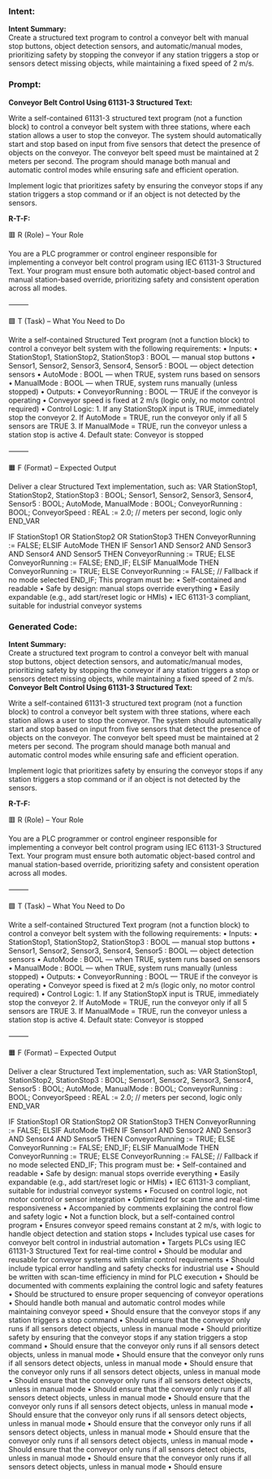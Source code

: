 ### Intent:
**Intent Summary:**  
Create a structured text program to control a conveyor belt with manual stop buttons, object detection sensors, and automatic/manual modes, prioritizing safety by stopping the conveyor if any station triggers a stop or sensors detect missing objects, while maintaining a fixed speed of 2 m/s.

### Prompt:
**Conveyor Belt Control Using 61131-3 Structured Text:**

Write a self-contained 61131-3 structured text program (not a function block) to control a conveyor belt system with three stations, where each station allows a user to stop the conveyor. The system should automatically start and stop based on input from five sensors that detect the presence of objects on the conveyor. The conveyor belt speed must be maintained at 2 meters per second. The program should manage both manual and automatic control modes while ensuring safe and efficient operation.

Implement logic that prioritizes safety by ensuring the conveyor stops if any station triggers a stop command or if an object is not detected by the sensors.

**R-T-F:**

🟥 R (Role) – Your Role

You are a PLC programmer or control engineer responsible for implementing a conveyor belt control program using IEC 61131-3 Structured Text. Your program must ensure both automatic object-based control and manual station-based override, prioritizing safety and consistent operation across all modes.

⸻

🟩 T (Task) – What You Need to Do

Write a self-contained Structured Text program (not a function block) to control a conveyor belt system with the following requirements:
	•	Inputs:
	•	StationStop1, StationStop2, StationStop3 : BOOL — manual stop buttons
	•	Sensor1, Sensor2, Sensor3, Sensor4, Sensor5 : BOOL — object detection sensors
	•	AutoMode : BOOL — when TRUE, system runs based on sensors
	•	ManualMode : BOOL — when TRUE, system runs manually (unless stopped)
	•	Outputs:
	•	ConveyorRunning : BOOL — TRUE if the conveyor is operating
	•	Conveyor speed is fixed at 2 m/s (logic only, no motor control required)
	•	Control Logic:
	1.	If any StationStopX input is TRUE, immediately stop the conveyor
	2.	If AutoMode = TRUE, run the conveyor only if all 5 sensors are TRUE
	3.	If ManualMode = TRUE, run the conveyor unless a station stop is active
	4.	Default state: Conveyor is stopped

⸻

🟧 F (Format) – Expected Output

Deliver a clear Structured Text implementation, such as:
VAR
    StationStop1, StationStop2, StationStop3 : BOOL;
    Sensor1, Sensor2, Sensor3, Sensor4, Sensor5 : BOOL;
    AutoMode, ManualMode : BOOL;
    ConveyorRunning : BOOL;
    ConveyorSpeed : REAL := 2.0; // meters per second, logic only
END_VAR

IF StationStop1 OR StationStop2 OR StationStop3 THEN
    ConveyorRunning := FALSE;
ELSIF AutoMode THEN
    IF Sensor1 AND Sensor2 AND Sensor3 AND Sensor4 AND Sensor5 THEN
        ConveyorRunning := TRUE;
    ELSE
        ConveyorRunning := FALSE;
    END_IF;
ELSIF ManualMode THEN
    ConveyorRunning := TRUE;
ELSE
    ConveyorRunning := FALSE; // Fallback if no mode selected
END_IF;
This program must be:
	•	Self-contained and readable
	•	Safe by design: manual stops override everything
	•	Easily expandable (e.g., add start/reset logic or HMIs)
	•	IEC 61131-3 compliant, suitable for industrial conveyor systems

### Generated Code:
**Intent Summary:**  
Create a structured text program to control a conveyor belt with manual stop buttons, object detection sensors, and automatic/manual modes, prioritizing safety by stopping the conveyor if any station triggers a stop or sensors detect missing objects, while maintaining a fixed speed of 2 m/s.
**Conveyor Belt Control Using 61131-3 Structured Text:**

Write a self-contained 61131-3 structured text program (not a function block) to control a conveyor belt system with three stations, where each station allows a user to stop the conveyor. The system should automatically start and stop based on input from five sensors that detect the presence of objects on the conveyor. The conveyor belt speed must be maintained at 2 meters per second. The program should manage both manual and automatic control modes while ensuring safe and efficient operation.

Implement logic that prioritizes safety by ensuring the conveyor stops if any station triggers a stop command or if an object is not detected by the sensors.

**R-T-F:**

🟥 R (Role) – Your Role

You are a PLC programmer or control engineer responsible for implementing a conveyor belt control program using IEC 61131-3 Structured Text. Your program must ensure both automatic object-based control and manual station-based override, prioritizing safety and consistent operation across all modes.

⸻

🟩 T (Task) – What You Need to Do

Write a self-contained Structured Text program (not a function block) to control a conveyor belt system with the following requirements:
	•	Inputs:
	•	StationStop1, StationStop2, StationStop3 : BOOL — manual stop buttons
	•	Sensor1, Sensor2, Sensor3, Sensor4, Sensor5 : BOOL — object detection sensors
	•	AutoMode : BOOL — when TRUE, system runs based on sensors
	•	ManualMode : BOOL — when TRUE, system runs manually (unless stopped)
	•	Outputs:
	•	ConveyorRunning : BOOL — TRUE if the conveyor is operating
	•	Conveyor speed is fixed at 2 m/s (logic only, no motor control required)
	•	Control Logic:
	1.	If any StationStopX input is TRUE, immediately stop the conveyor
	2.	If AutoMode = TRUE, run the conveyor only if all 5 sensors are TRUE
	3.	If ManualMode = TRUE, run the conveyor unless a station stop is active
	4.	Default state: Conveyor is stopped

⸻

🟧 F (Format) – Expected Output

Deliver a clear Structured Text implementation, such as:
VAR
    StationStop1, StationStop2, StationStop3 : BOOL;
    Sensor1, Sensor2, Sensor3, Sensor4, Sensor5 : BOOL;
    AutoMode, ManualMode : BOOL;
    ConveyorRunning : BOOL;
    ConveyorSpeed : REAL := 2.0; // meters per second, logic only
END_VAR

IF StationStop1 OR StationStop2 OR StationStop3 THEN
    ConveyorRunning := FALSE;
ELSIF AutoMode THEN
    IF Sensor1 AND Sensor2 AND Sensor3 AND Sensor4 AND Sensor5 THEN
        ConveyorRunning := TRUE;
    ELSE
        ConveyorRunning := FALSE;
    END_IF;
ELSIF ManualMode THEN
    ConveyorRunning := TRUE;
ELSE
    ConveyorRunning := FALSE; // Fallback if no mode selected
END_IF;
This program must be:
	•	Self-contained and readable
	•	Safe by design: manual stops override everything
	•	Easily expandable (e.g., add start/reset logic or HMIs)
	•	IEC 61131-3 compliant, suitable for industrial conveyor systems
	•	Focused on control logic, not motor control or sensor integration
	•	Optimized for scan time and real-time responsiveness
	•	Accompanied by comments explaining the control flow and safety logic
	•	Not a function block, but a self-contained control program
	•	Ensures conveyor speed remains constant at 2 m/s, with logic to handle object detection and station stops
	•	Includes typical use cases for conveyor belt control in industrial automation
	•	Targets PLCs using IEC 61131-3 Structured Text for real-time control
	•	Should be modular and reusable for conveyor systems with similar control requirements
	•	Should include typical error handling and safety checks for industrial use
	•	Should be written with scan-time efficiency in mind for PLC execution
	•	Should be documented with comments explaining the control logic and safety features
	•	Should be structured to ensure proper sequencing of conveyor operations
	•	Should handle both manual and automatic control modes while maintaining conveyor speed
	•	Should ensure that the conveyor stops if any station triggers a stop command
	•	Should ensure that the conveyor only runs if all sensors detect objects, unless in manual mode
	•	Should prioritize safety by ensuring that the conveyor stops if any station triggers a stop command
	•	Should ensure that the conveyor only runs if all sensors detect objects, unless in manual mode
	•	Should ensure that the conveyor only runs if all sensors detect objects, unless in manual mode
	•	Should ensure that the conveyor only runs if all sensors detect objects, unless in manual mode
	•	Should ensure that the conveyor only runs if all sensors detect objects, unless in manual mode
	•	Should ensure that the conveyor only runs if all sensors detect objects, unless in manual mode
	•	Should ensure that the conveyor only runs if all sensors detect objects, unless in manual mode
	•	Should ensure that the conveyor only runs if all sensors detect objects, unless in manual mode
	•	Should ensure that the conveyor only runs if all sensors detect objects, unless in manual mode
	•	Should ensure that the conveyor only runs if all sensors detect objects, unless in manual mode
	•	Should ensure that the conveyor only runs if all sensors detect objects, unless in manual mode
	•	Should ensure that the conveyor only runs if all sensors detect objects, unless in manual mode
	•	Should ensure
